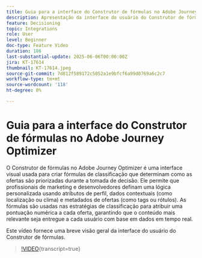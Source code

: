 ```yaml
---
title: Guia para a interface do Construtor de fórmulas no Adobe Journey Optimizer
description: Apresentação da interface do usuário do Construtor de fórmulas
feature: Decisioning
topic: Integrations
role: User
level: Beginner
doc-type: Feature Video
duration: 186
last-substantial-update: 2025-06-06T00:00:00Z
jira: KT-17614
thumbnail: KT-17614.jpeg
source-git-commit: 7d812f589172c5052a1e9bfcf6a99d0769a6c2c7
workflow-type: tm+mt
source-wordcount: '118'
ht-degree: 0%

---
```


# Guia para a interface do Construtor de fórmulas no Adobe Journey Optimizer

O Construtor de fórmulas no Adobe Journey Optimizer é uma interface visual usada para criar fórmulas de classificação que determinam como as ofertas são priorizadas durante a tomada de decisão. Ele permite que profissionais de marketing e desenvolvedores definam uma lógica personalizada usando atributos de perfil, dados contextuais (como localização ou clima) e metadados de ofertas (como tags ou rótulos). As fórmulas são usadas nas estratégias de classificação para atribuir uma pontuação numérica a cada oferta, garantindo que o conteúdo mais relevante seja entregue a cada usuário com base em dados em tempo real.


Este vídeo fornece uma breve visão geral da interface do usuário do Construtor de fórmulas.

>[!VIDEO](https://video.tv.adobe.com/v/3463738?quality=12&learn=on){transcript=true}

